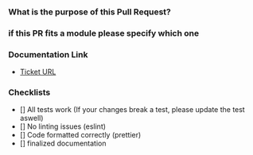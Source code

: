 ### What is the purpose of this Pull Request?


### if this PR fits a module please specify which one


### Documentation Link

- [Ticket URL](url)

### Checklists

- [] All tests work (If your changes break a test, please update the test aswell)
- [] No linting issues (eslint)
- [] Code formatted correctly (prettier)
- [] finalized documentation